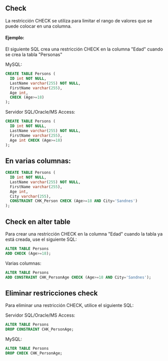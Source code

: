 ## Check 

La restricción CHECK se utiliza para limitar el rango de valores que se puede colocar en una columna.

#### Ejemplo:

El siguiente SQL crea una restricción CHECK en la columna "Edad" cuando se crea la tabla "Personas"

MySQL:

```sql
CREATE TABLE Persons (
  ID int NOT NULL,
  LastName varchar(255) NOT NULL,
  FirstName varchar(255),
  Age int,
  CHECK (Age>=18)
);
```

Servidor SQL/Oracle/MS Access:

```sql
CREATE TABLE Persons (
  ID int NOT NULL,
  LastName varchar(255) NOT NULL,
  FirstName varchar(255),
  Age int CHECK (Age>=18)
);
```

## En varias columnas:

```sql
CREATE TABLE Persons (
  ID int NOT NULL,
  LastName varchar(255) NOT NULL,
  FirstName varchar(255),
  Age int, 
  City varchar(255),
  CONSTRAINT CHK_Person CHECK (Age>=18 AND City='Sandnes')
);
```

## Check en alter table

Para crear una restricción CHECK en la columna "Edad" cuando la tabla ya está creada, use el siguiente SQL:

```sql
ALTER TABLE Persons
ADD CHECK (Age>=18);
```

Varias columnas:

```sql
ALTER TABLE Persons
ADD CONSTRAINT CHK_PersonAge CHECK (Age>=18 AND City='Sandnes');
```

## Eliminar restricciones check

Para eliminar una restricción CHECK, utilice el siguiente SQL:

Servidor SQL/Oracle/MS Access:

```sql
ALTER TABLE Persons
DROP CONSTRAINT CHK_PersonAge;
```

MySQL:

```sql
ALTER TABLE Persons
DROP CHECK CHK_PersonAge;
```